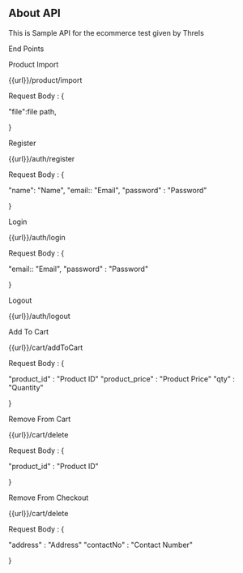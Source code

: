 

## About API

This is Sample API for the ecommerce test given by Threls

End Points 


Product Import

{{url}}/product/import

Request Body : {
    
"file":file path,

}

Register

{{url}}/auth/register

Request Body : {
    
"name": "Name",
"email:: "Email",
"password" : "Password"

}

Login

{{url}}/auth/login

Request Body : {
    
"email:: "Email",
"password" : "Password"

}

Logout

{{url}}/auth/logout

Add To Cart

{{url}}/cart/addToCart

Request Body : {
    
"product_id" : "Product ID"
"product_price" : "Product Price"
"qty" : "Quantity"

}

Remove From Cart

{{url}}/cart/delete

Request Body : {
    
"product_id" : "Product ID"


}

Remove From Checkout

{{url}}/cart/delete

Request Body : {
    
"address" : "Address"
"contactNo" : "Contact Number"


}



